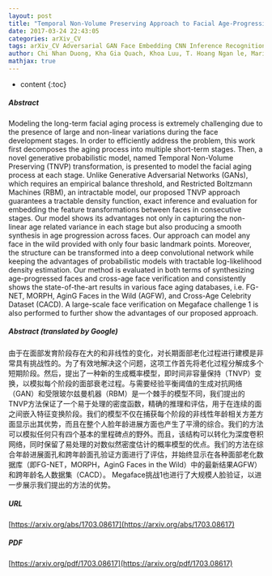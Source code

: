 ```yaml
---
layout: post
title: "Temporal Non-Volume Preserving Approach to Facial Age-Progression and Age-Invariant Face Recognition"
date: 2017-03-24 22:43:05
categories: arXiv_CV
tags: arXiv_CV Adversarial GAN Face Embedding CNN Inference Recognition Face_Recognition
author: Chi Nhan Duong, Kha Gia Quach, Khoa Luu, T. Hoang Ngan le, Marios Savvides
mathjax: true
---
```


* content
{:toc}

##### Abstract
Modeling the long-term facial aging process is extremely challenging due to the presence of large and non-linear variations during the face development stages. In order to efficiently address the problem, this work first decomposes the aging process into multiple short-term stages. Then, a novel generative probabilistic model, named Temporal Non-Volume Preserving (TNVP) transformation, is presented to model the facial aging process at each stage. Unlike Generative Adversarial Networks (GANs), which requires an empirical balance threshold, and Restricted Boltzmann Machines (RBM), an intractable model, our proposed TNVP approach guarantees a tractable density function, exact inference and evaluation for embedding the feature transformations between faces in consecutive stages. Our model shows its advantages not only in capturing the non-linear age related variance in each stage but also producing a smooth synthesis in age progression across faces. Our approach can model any face in the wild provided with only four basic landmark points. Moreover, the structure can be transformed into a deep convolutional network while keeping the advantages of probabilistic models with tractable log-likelihood density estimation. Our method is evaluated in both terms of synthesizing age-progressed faces and cross-age face verification and consistently shows the state-of-the-art results in various face aging databases, i.e. FG-NET, MORPH, AginG Faces in the Wild (AGFW), and Cross-Age Celebrity Dataset (CACD). A large-scale face verification on Megaface challenge 1 is also performed to further show the advantages of our proposed approach.

##### Abstract (translated by Google)
由于在面部发育阶段存在大的和非线性的变化，对长期面部老化过程进行建模是非常具有挑战性的。为了有效地解决这个问题，这项工作首先将老化过程分解成多个短期阶段。然后，提出了一种新的生成概率模型，即时间非容量保持（TNVP）变换，以模拟每个阶段的面部衰老过程。与需要经验平衡阈值的生成对抗网络（GAN）和受限玻尔兹曼机器（RBM）是一个棘手的模型不同，我们提出的TNVP方法保证了一个易于处理的密度函数，精确的推理和评估，用于在连续的面之间嵌入特征变换阶段。我们的模型不仅在捕获每个阶段的非线性年龄相关方差方面显示出其优势，而且在整个人脸年龄进展方面也产生了平滑的综合。我们的方法可以模拟任何只有四个基本的里程碑点的野外。而且，该结构可以转化为深度卷积网络，同时保留了易处理的对数似然密度估计的概率模型的优点。我们的方法在综合年龄进展面孔和跨年龄面孔验证方面进行了评估，并始终显示在各种面部老化数据库（即FG-NET，MORPH，AginG Faces in the Wild）中的最新结果AGFW）和跨年龄名人数据集（CACD）。 Megaface挑战1也进行了大规模人脸验证，以进一步展示我们提出的方法的优势。

##### URL
[https://arxiv.org/abs/1703.08617](https://arxiv.org/abs/1703.08617)

##### PDF
[https://arxiv.org/pdf/1703.08617](https://arxiv.org/pdf/1703.08617)

